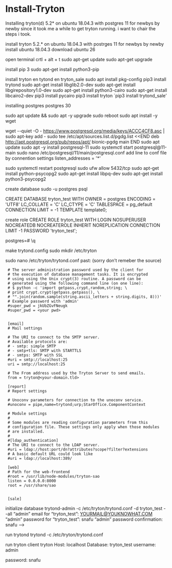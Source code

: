# Install-Tryton
Installing tryton(d) 5.2* on ubuntu 18.04.3 with postgres 11 for newbys by newby
since it took me a while to get tryton running. i want to chair the steps i took.

install tryton 5.2.* on ubuntu 18.04.3 with postrges 11 for newbys by newby
install ubuntu 18.04.3
download ubuntu 26

open terminal
crtl + alt + t
sudo apt-get update
sudo apt-get upgrade

install pip 3
sudo apt-get install python3-pip

install tryton en tytond en tryton_sale
sudo apt install pkg-config
pip3 install trytond
sudo apt-get install libglib2.0-dev
sudo apt-get install libgirepository1.0-dev
sudo apt-get install python3-cairo
sudo apt-get install libcairo2-dev
pip3 install pycairo
pip3 install tryton
`pip3 install trytond_sale’

installing postgres
postgres 30

sudo apt update && sudo apt -y upgrade
sudo reboot
sudo apt install -y wget

wget --quiet -O - https://www.postgresql.org/media/keys/ACCC4CF8.asc | sudo apt-key add -
sudo tee /etc/apt/sources.list.d/pgdg.list <<END deb http://apt.postgresql.org/pub/repos/apt/ bionic-pgdg main END
sudo apt update
sudo apt -y install postgresql-11
sudo systemctl start postgresql@11-main
sudo nano /etc/postgresql/11/main/postgresql.conf
add line to conf file by connention settings
listen_addresses = '*'

sudo systemctl restart postgresql
sudo ufw allow 5432/tcp
sudo apt-get install python-psycopg2
sudo apt-get install libpq-dev
sudo apt-get install python3-psycopg2

create database
sudo -u postgres psql

CREATE DATABASE tryton_test WITH OWNER = postgres ENCODING = 'UTF8' LC_COLLATE = 'C' LC_CTYPE = 'C' TABLESPACE = pg_default CONNECTION LIMIT = -1 TEMPLATE template0;

create role
CREATE ROLE tryton_test WITH LOGIN NOSUPERUSER NOCREATEDB NOCREATEROLE INHERIT NOREPLICATION CONNECTION LIMIT -1 PASSWORD 'tryton_test';

postgres=# \q

make trytond.config
sudo mkdir /etc/tryton

sudo nano /etc/tryton/trytond.conf
past: (sorry don’t remeber the source)

```
 # The server administration password used by the client for
 # the execution of database management tasks. It is encrypted
 # using using the Unix crypt(3) routine. A password can be
 # generated using the following command line (on one line):
 # $ python -c 'import getpass,crypt,random,string; \
 # print crypt.crypt(getpass.getpass(), \
 # "".join(random.sample(string.ascii_letters + string.digits, 8)))'
 # Example password with 'admin'
 #super_pwd = jkUbZGvFNeugk
 #super_pwd = <your pwd>


 [email]
 # Mail settings

 # The URI to connect to the SMTP server.
 # Available protocols are:
 # - smtp: simple SMTP
 # - smtp+tls: SMTP with STARTTLS
 # - smtps: SMTP with SSL
 #uri = smtp://localhost:25
 uri = smtp://localhost:25

 # The From address used by the Tryton Server to send emails.
 from = tryton@<your-domain.tld>

 [report]
 # Report settings

 # Unoconv parameters for connection to the unoconv service.
 #unoconv = pipe,name=trytond;urp;StarOffice.ComponentContext

 # Module settings
 #
 # Some modules are reading configuration parameters from this
 # configuration file. These settings only apply when those modules
 # are installed.
 #
 #[ldap_authentication]
 # The URI to connect to the LDAP server.
 #uri = ldap://host:port/dn?attributes?scope?filter?extensions
 # A basic default URL could look like
 #uri = ldap://localhost:389/

 [web]
 # Path for the web-frontend
 #root = /usr/lib/node-modules/tryton-sao
 listen = 0.0.0.0:8000
 root = /usr/share/sao


 [sale]
```
initialize database
trytond-admin -c /etc/tryton/trytond.conf -d tryton_test --all
“admin” email for “tryton_test”: YOURMAIL@YOUKNOWHAT.COM
“admin” password for “tryton_test”: snafu
“admin” password confirmation: snafu
—>

run trytond
trytond -c /etc/tryton/trytond.conf

run tryton client
tryton
Host: localhost
Database: tryton_test
username: admin

password: snafu
